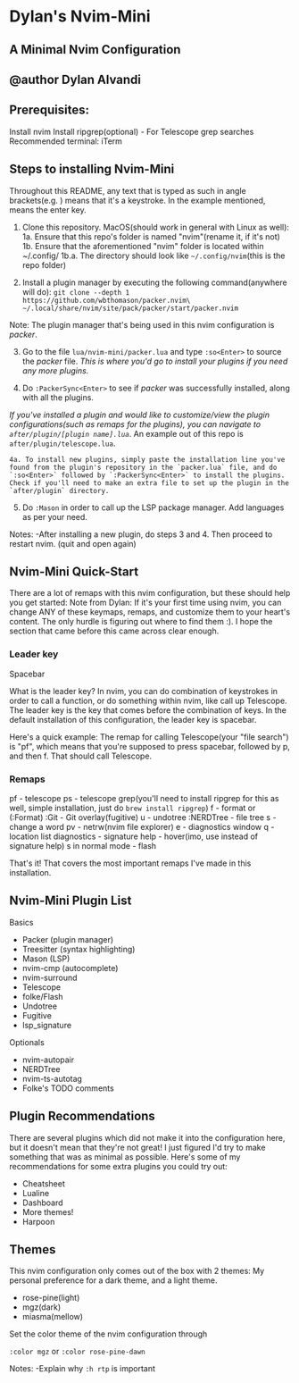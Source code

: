 # Dylan's Nvim-Mini
## A Minimal Nvim Configuration
## @author Dylan Alvandi


## Prerequisites:
Install nvim
Install ripgrep(optional) - For Telescope grep searches
Recommended terminal: iTerm 

## Steps to installing Nvim-Mini

Throughout this README, any text that is typed as such in angle brackets(e.g. <Enter>) means that it's a keystroke. In the example mentioned, <Enter> means the enter key.

1. Clone this repository.
    MacOS(should work in general with Linux as well):
    1a. Ensure that this repo's folder is named "nvim"(rename it, if it's not)
    1b. Ensure that the aforementioned "nvim" folder is located within ~/.config/
        1b.a. The directory should look like `~/.config/nvim`(this is the repo folder)

2. Install a plugin manager by executing the following command(anywhere will do):
`git clone --depth 1 https://github.com/wbthomason/packer.nvim\
 ~/.local/share/nvim/site/pack/packer/start/packer.nvim`

Note: The plugin manager that's being used in this nvim configuration is _packer_.

3. Go to the file `lua/nvim-mini/packer.lua` and type `:so<Enter>` to source the _packer_ file.
*This is where you'd go to install your plugins if you need any more plugins.*

4. Do `:PackerSync<Enter>` to see if _packer_ was successfully installed, along with all the plugins.

*If you've installed a plugin and would like to customize/view the plugin configurations(such as remaps for the plugins), you can navigate to `after/plugin/[plugin name].lua`*. An example out of this repo is `after/plugin/telescope.lua`.

    4a. To install new plugins, simply paste the installation line you've found from the plugin's repository in the `packer.lua` file, and do `:so<Enter>` followed by `:PackerSync<Enter>` to install the plugins. Check if you'll need to make an extra file to set up the plugin in the `after/plugin` directory.

5. Do `:Mason` in order to call up the LSP package manager. Add languages as per your need. 

Notes:
-After installing a new plugin, do steps 3 and 4. Then proceed to restart nvim. (quit and open again)

## Nvim-Mini Quick-Start

There are a lot of remaps with this nvim configuration, but these should help you get started:
Note from Dylan: If it's your first time using nvim, you can change ANY of these keymaps, remaps, and customize them to your heart's content. The only hurdle is figuring out where to find them :). I hope the section that came before this came across clear enough. 

### Leader key 
Spacebar

What is the leader key? In nvim, you can do combination of keystrokes in order to call a function, or do something within nvim, like call up Telescope. The leader key is the key that comes before the combination of keys. In the default installation of this configuration, the leader key is spacebar. 

Here's a quick example: The remap for calling Telescope(your "file search") is "<leader>pf", which means that you're supposed to press spacebar, followed by p, and then f. That should call Telescope.

### Remaps

<leader>pf - telescope
<leader>ps - telescope grep(you'll need to install ripgrep for this as well, simple installation, just do `brew install ripgrep`)
<leader>f - format or (:Format)
:Git - Git overlay(fugitive)
<leader>u - undotree
:NERDTree - file tree
<leader>s - change a word 
<leader>pv - netrw(nvim file explorer)
<leader>e - diagnostics window
<leader>q - location list diagnostics
<C-h> - signature help
<C-k> - hover(imo, use instead of signature help)
s in normal mode - flash 

That's it! That covers the most important remaps I've made in this installation. 

## Nvim-Mini Plugin List

Basics
- Packer (plugin manager)
- Treesitter (syntax highlighting)
- Mason (LSP)
- nvim-cmp (autocomplete)
- nvim-surround
- Telescope
- folke/Flash
- Undotree
- Fugitive
- lsp_signature

Optionals
- nvim-autopair
- NERDTree
- nvim-ts-autotag
- Folke's TODO comments

## Plugin Recommendations

There are several plugins which did not make it into the configuration here, but it doesn't mean that they're not great! I just figured I'd try to make something that was as minimal as possible. Here's some of my recommendations for some extra plugins you could try out:

- Cheatsheet
- Lualine
- Dashboard
- More themes!
- Harpoon

## Themes

This nvim configuration only comes out of the box with 2 themes: My personal preference for a dark theme, and a light theme. 

- rose-pine(light)
- mgz(dark)
- miasma(mellow)

Set the color theme of the nvim configuration through 

`:color mgz` or `:color rose-pine-dawn`

<!--TODO-->
Notes: 
-Explain why `:h rtp` is important
